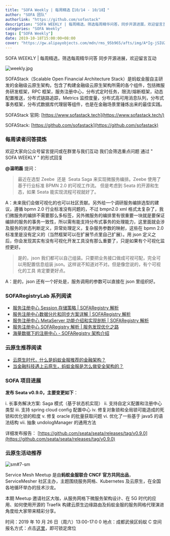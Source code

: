 ```yaml
---
title: "SOFA Weekly | 每周精选【10/14 - 10/18】"
author: "SOFA 团队"
authorlink: "https://github.com/sofastack"
description: "SOFA WEEKLY | 每周精选，筛选每周精华问答，同步开源进展，欢迎留言互动。"
categories: "SOFA Weekly"
tags: ["SOFA Weekly"]
date: 2019-10-18T15:00:00+08:00
cover: "https://gw.alipayobjects.com/mdn/rms_95b965/afts/img/A*Ig-jSIUZWx0AAAAAAAAAAAAAARQnAQ"
---
```


SOFA WEEKLY | 每周精选，筛选每周精华问答
同步开源进展，欢迎留言互动

![weekly.jpg](https://gw.alipayobjects.com/mdn/rms_95b965/afts/img/A*ARgKS6SuU7YAAAAAAAAAAAAAARQnAQ)

SOFAStack（Scalable Open Financial Architecture Stack）是蚂蚁金服自主研发的金融级云原生架构，包含了构建金融级云原生架构所需的各个组件，包括微服务研发框架，RPC 框架，服务注册中心，分布式定时任务，限流/熔断框架，动态配置推送，分布式链路追踪，Metrics 监控度量，分布式高可用消息队列，分布式事务框架，分布式数据库代理层等组件，也是在金融场景里锤炼出来的最佳实践。

SOFAStack 官网: [https://www.sofastack.tech](https://www.sofastack.tech/)

SOFAStack: [https://github.com/sofastack](https://github.com/sofastack)

### 每周读者问答提炼

欢迎大家向公众号留言提问或在群里与我们互动
我们会筛选重点问题
通过 " SOFA WEEKLY " 的形式回复

**@温明磊** 提问：
> 最近在选型 Zeebe  还是  Seata Saga 来实现微服务编排。Zeebe 使用了基于行业标准 BPMN 2.0 的可视工作流。 但是考虑到 Seata 的开源和生态，如果 Seata 能实现流程可视就好了。

A：未来我们会做可视化的也可以社区贡献。另外给一个调研服务编排选型的建议，遵循 bpmn 2.0 行业标准没有问题的，不过 bmpn2.0 xml 格式太复杂了，我们微服务的编排不需要那么多标签，另外微服务的编排里有很重要一块就是要保证编排的服务的事务一致性，所以需有能支持分布式事务的处理能力，这里面就会涉及服务的状态判断定义，异常处理定义，复杂服务参数的映射，这些在 bpmn 2.0 标准里是没有定义的（当然框架可以在扩展节点里自己扩展）。用 json 定义之后，你会发现其实有没有可视化开发工具没有那么重要了，只是如果有个可视化监控更好。

> 是的，json 我们都可以自己组装。只要把业务接口做成可视可配，完全可以用配置信息组装 json。这样说不知道对不对。但是像您说的，有个可视化的工具 肯定要更好点。

A：是的，json 还有一个好处是，服务调用的参数可以直接在 json 里组织好。

### SOFARegistryLab 系列阅读

- [服务注册中心 Session 存储策略 | SOFARegistry 解析](/blog/sofa-registry-session-storage/)
- [服务注册中心数据分片和同步方案详解 | SOFARegistry 解析](/blog/sofa-registry-data-fragmentation-synchronization-scheme/)
- [服务注册中心 MetaServer 功能介绍和实现剖析 | SOFARegistry 解析](/blog/sofa-registry-metaserver-function-introduction/)
- [服务注册中心 SOFARegistry 解析 | 服务发现优化之路](/blog/sofa-registry-service-discovery-optimization/)
- [海量数据下的注册中心 - SOFARegistry 架构介绍](/blog/sofa-registry-introduction/)

### 云原生推荐阅读

- [云原生时代，什么是蚂蚁金服推荐的金融架构？](/blog/ant-financial-native-cloud-financial-architecture/)
- [当金融科技遇上云原生，蚂蚁金服是怎么做安全架构的？](/blog/ant-financial-native-cloud-security-architecture/)

### SOFA 项目进展

**发布 Seata v0.9.0，主要变更如下**：

i. 长事务解决方案: Saga 模式（基于状态机实现）
ii. 支持自定义配置和注册中心类型
iii. 支持 spring cloud config 配置中心
iv. 修复对象锁和全局锁可能造成的死锁和优化锁的粒度
v. 修复 oracle 的批量获取问题
vi. 优化了一些基于 java5 的语法结构
vii. 抽象 undologManager 的通用方法

详细发布报告：
[https://github.com/seata/seata/releases/tag/v0.9.0](https://github.com/seata/seata/releases/tag/v0.9.0)

### 云原生活动推荐

![sm#7-sm](https://cdn.nlark.com/yuque/0/2019/jpeg/226702/1571384698338-771b8dde-11f4-4967-9e3f-63ff2535ff6d.jpeg)

Service Mesh Meetup 是由**蚂蚁金服联合 CNCF 官方共同出品**，ServiceMesher 社区主办，主题围绕服务网格、Kubernetes 及云原生，在全国各地循环举办的技术沙龙。

本期 Meetup 邀请社区大咖，从服务网格下微服务架构设计、在 5G 时代的应用、如何使用开源的 Traefik 构建云原生边缘路由及蚂蚁金服的服务网格代理演进角度给大家带来精彩分享。

时间：2019 年 10 月 26 日（周六）13:00-17:0
0 地点：成都武侯区蚂蚁 C 空间
报名方式：点击[这里](https://tech.antfin.com/community/activities/949)，即可锁定席位
